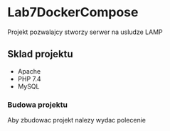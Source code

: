 # Lab7DockerCompose

Projekt pozwalajcy stworzy serwer na usludze LAMP

## Sklad projektu
* Apache
* PHP 7.4
* MySQL

### Budowa projektu

Aby zbudowac projekt nalezy wydac polecenie 

```bash

